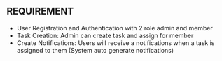 ## REQUIREMENT

- User Registration and Authentication with 2 role admin and member
- Task Creation: Admin can create task and assign for member
- Create Notifications: Users will receive a notifications when a task is assigned to them (System auto generate notifications)
